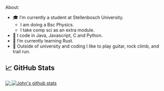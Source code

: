 About:
- 🎓 I’m currently a student at Stellenbosch University.
   - I am doing a Bsc Physics.
   - I take comp sci as an extra module. 
- 🔭 I code in Java, Javascript, C and Python.
- 🌱 I’m currently learning Rust.
- 🎸 Outside of university and coding I like to play guitar, rock climb, and trail run.

## &#x1f4c8; GitHub Stats
<a href="https://github.com/Jhone-Paul/Jhone-Paul">
  <img align="center" src="https://github-readme-stats.vercel.app/api/top-langs/?username=Jhone-Paul&langs_count=3&theme=github_dark" />
</a>
<a href="https://github.com/Jhone-Paul/Jhone-Paul">
  <img align="center" src="https://github-readme-stats.vercel.app/api?username=Jhone-Paul&show_icons=true&theme=github_dark" alt="John's github stats" />
</a>
